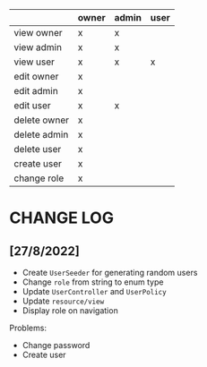 | |owner|admin|user|
|----|----|----|----|
|view owner|x|x||
|view admin|x|x||
|view user|x|x|x|
|edit owner|x|||
|edit admin|x|||
|edit user|x|x||
|delete owner|x|||
|delete admin|x|||
|delete user|x|||
|create user|x|||
|change role|x|||

# CHANGE LOG
## [27/8/2022]
- Create `UserSeeder` for generating random users
- Change `role` from string to enum type
- Update `UserController` and `UserPolicy`
- Update `resource/view`
- Display role on navigation

Problems:
- Change password
- Create user